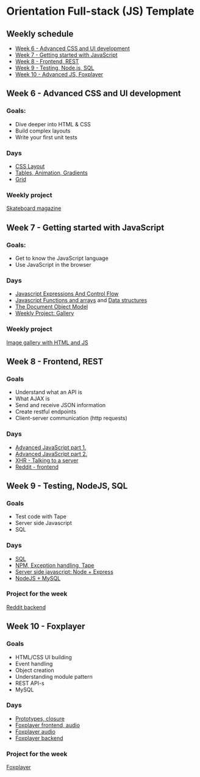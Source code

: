 # Orientation Full-stack (JS) Template

## Weekly schedule
 -  [Week 6 - Advanced CSS and UI development](#week-6---java-essentials)
 -  [Week 7 - Getting started with JavaScript](#week-7---spring-basics)
 -  [Week 8 - Frontend, REST](#week-8---data-persistence)
 -  [Week 9 - Testing, Node.js, SQL](#week-9---rest)
 -  [Week 10 - Advanced JS, Foxplayer](#week-10---p2p-rest-chat)

## Week 6 - Advanced CSS and UI development

### Goals:
- Dive deeper into HTML & CSS
- Build complex layouts
- Write your first unit tests

### Days
 - [CSS Layout](https://github.com/green-fox-academy/teaching-materials/blob/master/workshop/ui-development/layout)
 - [Tables, Animation, Gradients](https://github.com/green-fox-academy/teaching-materials/tree/master/workshop/ui-development/advanced-css)
 - [Grid](https://github.com/green-fox-academy/teaching-materials/blob/master/workshop/ui-development/css-grids/)

### Weekly project

[Skateboard magazine](https://github.com/green-fox-academy/teaching-materials/tree/master/project/magazine)

## Week 7 - Getting started with JavaScript

### Goals:
- Get to know the JavaScript language
- Use JavaScript in the browser

### Days
 - [Javascript Expressions And Control Flow](https://github.com/green-fox-academy/teaching-materials/blob/master/workshop/expressions-and-control-flow/javascript.md)
 - [Javascript Functions and arrays](https://github.com/green-fox-academy/teaching-materials/blob/master/workshop/functions-and-arrays/javascript.md) and [Data structures](https://github.com/green-fox-academy/teaching-materials/blob/master/workshop/data-structures/javascript.md)
 - [The Document Object Model](https://github.com/green-fox-academy/teaching-materials/tree/master/workshop/dom)
 - [Weekly Project: Gallery](https://github.com/green-fox-academy/teaching-materials/tree/master/project/gallery)

### Weekly project

[Image gallery with HTML and JS](https://github.com/green-fox-academy/teaching-materials/tree/master/project/gallery)


## Week 8 - Frontend, REST

### Goals
  - Understand what an API is
  - What AJAX is
  - Send and receive JSON information
  - Create restful endpoints
  - Client-server communication (http requests)

### Days
- [Advanced JavaScript part 1.](https://github.com/green-fox-academy/teaching-materials/tree/master/workshop/advanced-js-01)
- [Advanced JavaScript part 2.](https://github.com/green-fox-academy/teaching-materials/tree/master/workshop/advanced-js-02)
- [XHR - Talking to a server](https://github.com/green-fox-academy/teaching-materials/tree/master/workshop/xhr)
- [Reddit - frontend](https://github.com/green-fox-academy/teaching-materials/tree/master/project/reddit/frontend)

## Week 9 - Testing, NodeJS, SQL

### Goals
 - Test code with Tape
 - Server side Javascript
 - SQL

### Days
- [SQL](https://github.com/green-fox-academy/teaching-materials/tree/master/workshop/sql-basics/1-plain)
- [NPM, Exception handling, Tape](https://github.com/green-fox-academy/teaching-materials/blob/master/workshop/testing/javascript.md)
- [Server side javascript: Node + Express](https://github.com/green-fox-academy/teaching-materials/blob/master/workshop/rest-backend/javascript.md)
- [NodeJS + MySQL](https://github.com/green-fox-academy/teaching-materials/blob/master/workshop/sql-backend/javascript.md)

### Project for the week

[Reddit backend](https://github.com/green-fox-academy/teaching-materials/blob/master/project/reddit/backend/javascript.md)


## Week 10 - Foxplayer  

### Goals
- HTML/CSS UI building
- Event handling
- Object creation
- Understanding module pattern
- REST API-s
- MySQL

### Days
- [Prototypes, closure](https://github.com/green-fox-academy/teaching-materials/tree/master/workshop/advanced-js-03)
- [Foxplayer frontend, audio](https://github.com/green-fox-academy/teaching-materials/blob/master/project/music-player/day-1.md)
- [Foxplayer audio](https://github.com/green-fox-academy/teaching-materials/blob/master/project/music-player/day-2.md)
- [Foxplayer backend](https://github.com/green-fox-academy/teaching-materials/blob/master/project/music-player/day-3.md)

### Project for the week

[Foxplayer](https://github.com/green-fox-academy/teaching-materials/tree/master/project/music-player)